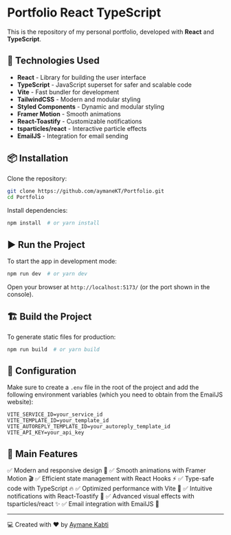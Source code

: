# Portfolio React TypeScript

This is the repository of my personal portfolio, developed with **React** and **TypeScript**.

## 🚀 Technologies Used

- **React** - Library for building the user interface
- **TypeScript** - JavaScript superset for safer and scalable code
- **Vite** - Fast bundler for development
- **TailwindCSS** - Modern and modular styling
- **Styled Components** - Dynamic and modular styling
- **Framer Motion** - Smooth animations
- **React-Toastify** - Customizable notifications
- **tsparticles/react** - Interactive particle effects
- **EmailJS** - Integration for email sending

## 📦 Installation

Clone the repository:

```bash
git clone https://github.com/aymaneKT/Portfolio.git
cd Portfolio
```

Install dependencies:

```bash
npm install  # or yarn install
```

## ▶️ Run the Project

To start the app in development mode:

```bash
npm run dev  # or yarn dev
```

Open your browser at `http://localhost:5173/` (or the port shown in the console).

## 🏗️ Build the Project

To generate static files for production:

```bash
npm run build  # or yarn build
```

## 🔧 Configuration

Make sure to create a `.env` file in the root of the project and add the following environment variables (which you need to obtain from the EmailJS website):

```env
VITE_SERVICE_ID=your_service_id
VITE_TEMPLATE_ID=your_template_id
VITE_AUTOREPLY_TEMPLATE_ID=your_autoreply_template_id
VITE_API_KEY=your_api_key
```

## 📌 Main Features

✅ Modern and responsive design 🌟
✅ Smooth animations with Framer Motion 🎬
✅ Efficient state management with React Hooks ⚡
✅ Type-safe code with TypeScript 🔥
✅ Optimized performance with Vite 🚀
✅ Intuitive notifications with React-Toastify 🔔
✅ Advanced visual effects with tsparticles/react ✨
✅ Email integration with EmailJS 📧




---

💻 Created with ❤️ by [Aymane Kabti](https://aymanekabti.netlify.app/)

